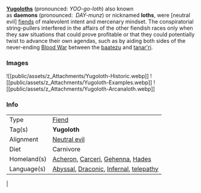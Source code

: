 **[Yugoloths](https://forgottenrealms.fandom.com/wiki/Yugoloth)** (pronounced:  _YOO-go-loth_) also known as **daemons** (pronounced:  _DAY-munz_) or nicknamed **loths**, were [neutral evil] [fiends](https://forgottenrealms.fandom.com/wiki/Fiend "Fiend") of malevolent intent and mercenary mindset. The conspiratorial string-pullers interfered in the affairs of the other fiendish races only when they saw situations that could prove profitable or that they could potentially twist to advance their own agendas, such as by aiding both sides of the never-ending [Blood War](https://forgottenrealms.fandom.com/wiki/Blood_War "Blood War") between the [baatezu](https://forgottenrealms.fandom.com/wiki/Baatezu "Baatezu") and [tanar'ri](https://forgottenrealms.fandom.com/wiki/Tanar%27ri "Tanar'ri").

### Images

![[public/assets/z_Attachments/Yugoloth-Historic.webp]]
![[public/assets/z_Attachments/Yugoloth-Examples.webp]]
![[public/assets/z_Attachments/Yugoloth-Arcanaloth.webp]]

### Info
| | | 
|---|---|
| Type | [Fiend](https://forgottenrealms.fandom.com/wiki/Fiend "Fiend") |
| Tag(s) | **Yugoloth** |
| Alignment | [Neutral evil](https://forgottenrealms.fandom.com/wiki/Neutral_evil "Neutral evil") |
| Diet | Carnivore |
| Homeland(s) | [Acheron](https://forgottenrealms.fandom.com/wiki/Acheron "Acheron"), [Carceri](https://forgottenrealms.fandom.com/wiki/Carceri "Carceri"), [Gehenna](https://forgottenrealms.fandom.com/wiki/Gehenna "Gehenna"), [Hades](https://forgottenrealms.fandom.com/wiki/Hades "Hades")
| Language(s) | [Abyssal](https://forgottenrealms.fandom.com/wiki/Abyssal_language "Abyssal language"), [Draconic](https://forgottenrealms.fandom.com/wiki/Draconic_language "Draconic language"), [Infernal](https://forgottenrealms.fandom.com/wiki/Infernal_language "Infernal language"), [telepathy](https://forgottenrealms.fandom.com/wiki/Telepathy "Telepathy")
 |

